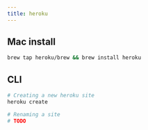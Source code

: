 ```yaml
---
title: heroku
---
```


## Mac install
```bash
brew tap heroku/brew && brew install heroku
```

## CLI

```bash
# Creating a new heroku site
heroku create

# Renaming a site
# TODO
```
